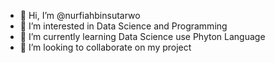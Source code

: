 - 👋 Hi, I’m @nurfiahbinsutarwo
- 👀 I’m interested in Data Science and Programming
- 🌱 I’m currently learning Data Science use Phyton Language
- 💞️ I’m looking to collaborate on my project


<!---
nurfiahbinsutarwo/nurfiahbinsutarwo is a ✨ special ✨ repository because its `README.md` (this file) appears on your GitHub profile.
You can click the Preview link to take a look at your changes.
--->
